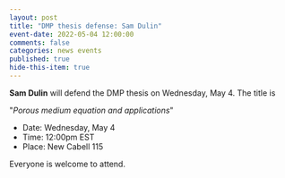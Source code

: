 ```yaml
---
layout: post
title: "DMP thesis defense: Sam Dulin"
event-date: 2022-05-04 12:00:00
comments: false
categories: news events
published: true
hide-this-item: true
---
```


**Sam Dulin** will defend the DMP thesis on Wednesday, May 4.
The title is

"_Porous medium equation and applications_"

- Date: Wednesday, May 4
- Time: 12:00pm EST
- Place: New Cabell 115

Everyone is welcome to attend.